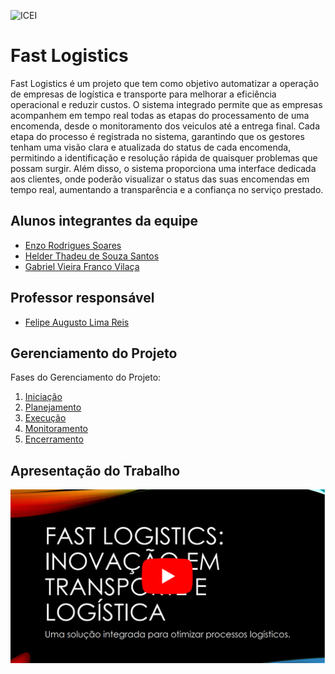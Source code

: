 ![ICEI](images/icei-pucminas.png)

# Fast Logistics

Fast Logistics é um projeto que tem como objetivo automatizar a operação de empresas de logística e transporte para melhorar a eficiência operacional e reduzir custos. O sistema integrado permite que as empresas acompanhem em tempo real todas as etapas do processamento de uma encomenda, desde o monitoramento dos veiculos  até a entrega final. Cada etapa do processo é registrada no sistema, garantindo que os gestores tenham uma visão clara e atualizada do status de cada encomenda, permitindo a identificação e resolução rápida de quaisquer problemas que possam surgir. 
Além disso, o sistema proporciona uma interface dedicada aos clientes, onde poderão visualizar o status das suas encomendas em tempo real, aumentando a transparência e a confiança no serviço prestado.

## Alunos integrantes da equipe

* [Enzo Rodrigues Soares](https://github.com/enzorodrigues)
* [Helder Thadeu de Souza Santos](https://github.com/helderthadeu)
* [Gabriel Vieira Franco Vilaça](https://github.com/gabvilaaa)


## Professor responsável

* [Felipe Augusto Lima Reis](https://github.com/falreis)

## Gerenciamento do Projeto

Fases do Gerenciamento do Projeto:
1. [Iniciação](docs/01-iniciacao)
2. [Planejamento](docs/02-planejamento)
3. [Execução](docs/03-execucao)
4. [Monitoramento](docs/04-monitoramento)
5. [Encerramento](docs/05-encerramento)

## Apresentação do Trabalho


[![Imagem do Trabalho](images/capa-youtube.PNG)](https://youtu.be/RSAXzWsSeU0)

